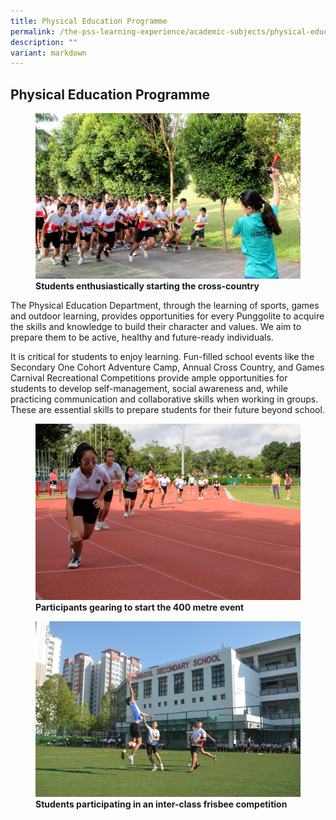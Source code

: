 ```yaml
---
title: Physical Education Programme
permalink: /the-pss-learning-experience/academic-subjects/physical-education-programme/
description: ""
variant: markdown
---
```

## Physical Education Programme

<figure>
<img src="/images/Academic%20Subjects/Physical%20Education%20Programme/A%20good%20start%20is%20as%20important%20as%20being%20consistent.jpg">
<figcaption> <strong> Students enthusiastically starting the cross-country</strong> </figcaption>
</figure>

The Physical Education Department, through the learning of sports, games and outdoor learning, provides opportunities for every Punggolite to acquire the skills and knowledge to build their character and values. We aim to prepare them to be active, healthy and future-ready individuals.

It is critical for students to enjoy learning. Fun-filled school events like the Secondary One Cohort Adventure Camp, Annual Cross Country, and Games Carnival Recreational Competitions provide ample opportunities for students to develop self-management, social awareness and, while practicing communication and collaborative skills when working in groups. These are essential skills to prepare students for their future beyond school. 

<figure>
<img src="/images/Academic%20Subjects/Physical%20Education%20Programme/Remove_Starting%20Strong.jpg">
<figcaption> <strong> Participants gearing to start the 400 metre event</strong> </figcaption>
</figure>

<figure>
<img src="/images/Academic%20Subjects/Physical%20Education%20Programme/Reaching%20high%20and%20up.jpg">
<figcaption> <strong> Students participating in an inter-class frisbee competition</strong> </figcaption>
</figure>